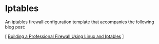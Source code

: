 Iptables
========

An iptables firewall configuration template that accompanies the following blog post:

[ [Building a Professional Firewall Using Linux and Iptables](http://danielmiessler.com/blog/professional-firewall-iptables/"firewalling") ]
